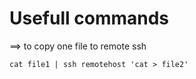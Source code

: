 # Usefull commands 

==> to copy one file to remote ssh 
```
cat file1 | ssh remotehost 'cat > file2'
```
